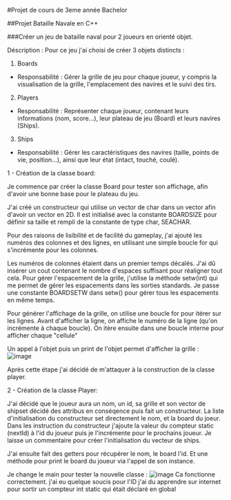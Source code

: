 #Projet de cours de 3eme année Bachelor

##Projet Bataille Navale en C++

###Créer un jeu de bataille naval pour 2 joueurs en orienté objet.

Déscription :
Pour ce jeu j'ai choisi de créer 3 objets distincts :
1. Boards
- Responsabilité : Gérer la grille de jeu pour chaque joueur, y compris la visualisation de la grille, l'emplacement des navires et le suivi des tirs.
2. Players
- Responsabilité : Représenter chaque joueur, contenant leurs informations (nom, score...), leur plateau de jeu (Board) et leurs navires (Ships).
3. Ships
- Responsabilité : Gérer les caractéristiques des navires (taille, points de vie, position...), ainsi que leur état (intact, touché, coulé).


1 - Création de la classe board:

Je commence par créer la classe Board pour tester son affichage, afin d'avoir une bonne base pour le plateau du jeu.

J'ai créé un constructeur qui utilise un vector de char dans un vector afin d'avoir un vector en 2D. Il est initialisé avec la constante BOARDSIZE pour définir sa taille et rempli de la constante de type char, SEACHAR.

Pour des raisons de lisibilité et de facilité du gameplay, j'ai ajouté les numéros des colonnes et des lignes, en utilisant une simple boucle for qui s'incrémente pour les colonnes.

Les numéros de colonnes étaient dans un premier temps décalés. J'ai dû insérer un cout contenant le nombre d'espaces suffisant pour réaligner tout cela. Pour gérer l'espacement de la grille, j'utilise la méthode setw(int) qui me permet de gérer les espacements dans les sorties standards. Je passe une constante BOARDSETW dans setw() pour gérer tous les espacements en même temps.

Pour générer l'affichage de la grille, on utilise une boucle for pour itérer sur les lignes.
Avant d'afficher la ligne, on affiche le numéro de la ligne (qu'on incrémente à chaque boucle).
On itère ensuite dans une boucle interne pour afficher chaque "cellule" 

Un appel à l'objet puis un print de l'objet permet d'afficher la grille :
![image](https://github.com/TimCauss/TP-bataille-Navale-POO-B3/assets/96956172/86eb58b3-5b88-49b4-b9f2-34ef92f35e29)


Après cette étape j'ai décidé de m'attaquer à la construction de la classe player.

2 - Création de la classe Player:

J'ai décidé que le joueur aura un nom, un id, sa grille et son vector de shipset décidé des attribus en conséqence puis fait un constructeur.
La liste d'initialisation du constructeur set directement le nom, et la board du joeur.
Dans les instruction du constructeur j'ajoute la valeur du compteur static (nextId) à l'id du joueur puis je l'incrémente pour le prochains joueur.
Je laisse un commentaire pour créer l'initialisation du vecteur de ships.

J'ai ensuite fait des getters pour récupérer le nom, le board l'id.
Et une méthode pour print le board du joueur via l'appel de son instance.

Je change le main pour tester la nouvelle classe :
![image](https://github.com/TimCauss/TP-bataille-Navale-POO-B3/assets/96956172/5b0ba757-56e8-47de-a558-76fa8cc4688b)
Ca fonctionne correctement.
j'ai eu quelque soucis pour l'ID j'ai du apprendre sur internet pour sortir un compteur int static qui était déclaré en global


